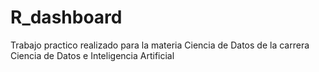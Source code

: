 # R_dashboard
Trabajo practico realizado para la materia Ciencia de Datos de la carrera Ciencia de Datos e Inteligencia Artificial
